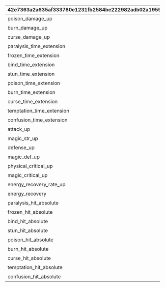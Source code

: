|42e7363a2a635af333780e1231fb2584be222982adb02a19590132d57e31d02b|66003ed0b54fb2e99c0d4b65b857dfc36707be0ec4a1cfd3a366c2a427fc96e3|bbcd7ccb86e52913a107f71cbeab942f13ebe7b15e9c63cf82895c5e9316134d|56f357a9af74ef43198aca9201be790bd44772d4126ff6b0bead6a9aa3000ddb|
| --- | --- | --- | --- |
|poison_damage_up|バトル中、「毒」「猛毒」のダメージが大幅にアップする。|毒/猛毒ダメージアップ|1|
|burn_damage_up|バトル中、「火傷」のダメージが大幅にアップする。|火傷ダメージアップ|2|
|curse_damage_up|バトル中、「呪い」「呪詛」のダメージが大幅にアップする。|呪い/呪詛ダメージアップ|3|
|paralysis_time_extension|バトル中、「麻痺」の効果時間が増加する。|麻痺効果時間増加|4|
|frozen_time_extension|バトル中、「凍結」の効果時間が増加する。|凍結効果時間増加|5|
|bind_time_extension|バトル中、「束縛」の効果時間が増加する。|束縛効果時間増加|6|
|stun_time_extension|バトル中、「スタン」の効果時間が増加する。|スタン効果時間増加|7|
|poison_time_extension|バトル中、「毒」「猛毒」の効果時間が増加する。|毒/猛毒効果時間増加|8|
|burn_time_extension|バトル中、「火傷」の効果時間が増加する。|火傷効果時間増加|9|
|curse_time_extension|バトル中、「呪い」「呪詛」の効果時間が増加する。|呪い/呪詛効果時間増加|10|
|temptation_time_extension|バトル中、「誘惑」の効果時間が増加する。|誘惑効果時間増加|11|
|confusion_time_extension|バトル中、「混乱」の効果時間が増加する。|混乱効果時間増加|12|
|attack_up|バトル中、物理攻撃力が大幅にアップする。|物理攻撃力アップ|13|
|magic_str_up|バトル中、魔法攻撃力が大幅にアップする。|魔法攻撃力アップ|14|
|defense_up|バトル中、物理防御力が大幅にアップする。|物理防御力アップ|15|
|magic_def_up|バトル中、魔法防御力が大幅にアップする。|魔法防御力アップ|16|
|physical_critical_up|バトル中、物理クリティカルが大幅にアップする。|物理クリティカルアップ|17|
|magic_critical_up|バトル中、魔法クリティカルが大幅にアップする。|魔法クリティカルアップ|18|
|energy_recovery_rate_up|バトル中、ＴＰ上昇が大幅にアップする。|ＴＰ上昇アップ|19|
|energy_recovery|バトル開始時、ＴＰが特大回復する。|バトル開始時ＴＰ特大回復|20|
|paralysis_hit_absolute|バトル中、「麻痺」を必ず付与できる状態になる。|麻痺確定付与|22|
|frozen_hit_absolute|バトル中、「凍結」を必ず付与できる状態になる。|凍結確定付与|23|
|bind_hit_absolute|バトル中、「束縛」を必ず付与できる状態になる。|束縛確定付与|24|
|stun_hit_absolute|バトル中、「スタン」を必ず付与できる状態になる。|スタン確定付与|25|
|poison_hit_absolute|バトル中、「毒」「猛毒」を必ず付与できる状態になる。|毒/猛毒確定付与|26|
|burn_hit_absolute|バトル中、「火傷」を必ず付与できる状態になる。|火傷確定付与|27|
|curse_hit_absolute|バトル中、「呪い」「呪詛」を必ず付与できる状態になる。|呪い/呪詛確定付与|28|
|temptation_hit_absolute|バトル中、「誘惑」を必ず付与できる状態になる。|誘惑確定付与|29|
|confusion_hit_absolute|バトル中、「混乱」を必ず付与できる状態になる。|混乱確定付与|30|